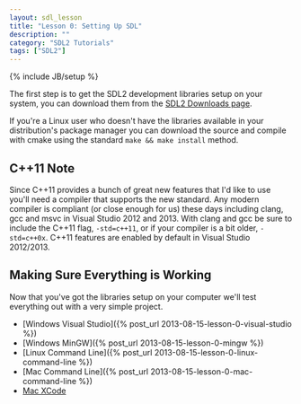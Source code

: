 ```yaml
---
layout: sdl_lesson
title: "Lesson 0: Setting Up SDL"
description: ""
category: "SDL2 Tutorials"
tags: ["SDL2"]
---
```

{% include JB/setup %}

The first step is to get the SDL2 development libraries setup on your system, you can download
them from the [SDL2 Downloads page](http://www.libsdl.org/download-2.0.php). 

If you're a Linux user who
doesn't have the libraries available in your distribution's package manager you can download the source
and compile with cmake using the standard `make && make install` method. 

<!--more-->

C++11 Note
-
Since C++11 provides a bunch of great new features that I'd like to use you'll need a
compiler that supports the new standard. Any modern compiler is compliant (or close enough for us) 
these days including clang,
gcc and msvc in Visual Studio 2012 and 2013. With clang and gcc be sure to include the C++11 flag, 
`-std=c++11`, or if your compiler is a bit older, `-std=c++0x`. C++11 features are enabled by default in 
Visual Studio 2012/2013.

Making Sure Everything is Working
-
Now that you've got the libraries setup on your computer we'll test everything out with a very simple
project.

- [Windows Visual Studio]({% post_url 2013-08-15-lesson-0-visual-studio %})
- [Windows MinGW]({% post_url 2013-08-15-lesson-0-mingw %})
- [Linux Command Line]({% post_url 2013-08-15-lesson-0-linux-command-line %})
- [Mac Command Line]({% post_url 2013-08-15-lesson-0-mac-command-line %})
- [Mac XCode](http://twinklebear.github.io/sdl2%20tutorials/2013/08/15/lesson-0-setting-up-sdl/#comment-1035683057)

